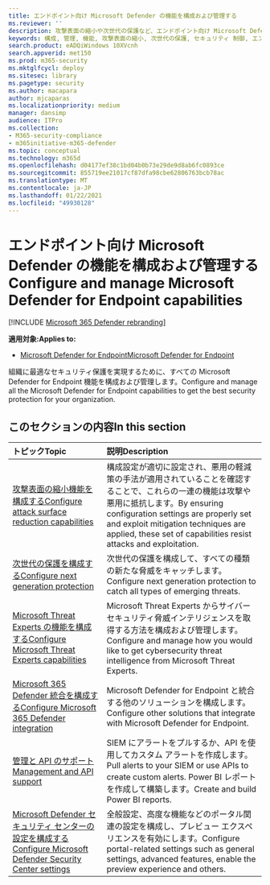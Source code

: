 ```yaml
---
title: エンドポイント向け Microsoft Defender の機能を構成および管理する
ms.reviewer: ''
description: 攻撃表面の縮小や次世代の保護など、エンドポイント向け Microsoft Defender の機能を構成および管理する
keywords: 構成, 管理, 機能, 攻撃表面の縮小, 次世代の保護, セキュリティ 制御, エンドポイントの検出と対応, 自動調査と修復, セキュリティ コントロール, コントロール
search.product: eADQiWindows 10XVcnh
search.appverid: met150
ms.prod: m365-security
ms.mktglfcycl: deploy
ms.sitesec: library
ms.pagetype: security
ms.author: macapara
author: mjcaparas
ms.localizationpriority: medium
manager: dansimp
audience: ITPro
ms.collection:
- M365-security-compliance
- m365initiative-m365-defender
ms.topic: conceptual
ms.technology: m365d
ms.openlocfilehash: d04177ef38c1bd04b0b73e29de9d8ab6fc0893ce
ms.sourcegitcommit: 855719ee21017cf87dfa98cbe62806763bcb78ac
ms.translationtype: MT
ms.contentlocale: ja-JP
ms.lasthandoff: 01/22/2021
ms.locfileid: "49930128"
---
```

# <a name="configure-and-manage-microsoft-defender-for-endpoint-capabilities"></a><span data-ttu-id="79d50-104">エンドポイント向け Microsoft Defender の機能を構成および管理する</span><span class="sxs-lookup"><span data-stu-id="79d50-104">Configure and manage Microsoft Defender for Endpoint capabilities</span></span>

[!INCLUDE [Microsoft 365 Defender rebranding](../includes/microsoft-defender.md)]

<span data-ttu-id="79d50-105">**適用対象:**</span><span class="sxs-lookup"><span data-stu-id="79d50-105">**Applies to:**</span></span>

- [<span data-ttu-id="79d50-106">Microsoft Defender for Endpoint</span><span class="sxs-lookup"><span data-stu-id="79d50-106">Microsoft Defender for Endpoint</span></span>](https://go.microsoft.com/fwlink/p/?linkid=2069559)

<span data-ttu-id="79d50-107">組織に最適なセキュリティ保護を実現するために、すべての Microsoft Defender for Endpoint 機能を構成および管理します。</span><span class="sxs-lookup"><span data-stu-id="79d50-107">Configure and manage all the Microsoft Defender for Endpoint capabilities to get the best security protection for your organization.</span></span> 


## <a name="in-this-section"></a><span data-ttu-id="79d50-108">このセクションの内容</span><span class="sxs-lookup"><span data-stu-id="79d50-108">In this section</span></span> 
<span data-ttu-id="79d50-109">トピック</span><span class="sxs-lookup"><span data-stu-id="79d50-109">Topic</span></span> | <span data-ttu-id="79d50-110">説明</span><span class="sxs-lookup"><span data-stu-id="79d50-110">Description</span></span> 
:---|:---
[<span data-ttu-id="79d50-111">攻撃表面の縮小機能を構成する</span><span class="sxs-lookup"><span data-stu-id="79d50-111">Configure attack surface reduction capabilities</span></span>](https://docs.microsoft.com/windows/security/threat-protection/microsoft-defender-atp/configure-attack-surface-reduction) |  <span data-ttu-id="79d50-112">構成設定が適切に設定され、悪用の軽減策の手法が適用されていることを確認することで、これらの一連の機能は攻撃や悪用に抵抗します。</span><span class="sxs-lookup"><span data-stu-id="79d50-112">By ensuring configuration settings are properly set and exploit mitigation techniques are applied, these set of capabilities resist attacks and exploitation.</span></span> 
[<span data-ttu-id="79d50-113">次世代の保護を構成する</span><span class="sxs-lookup"><span data-stu-id="79d50-113">Configure next generation protection</span></span>](https://docs.microsoft.com/windows/security/threat-protection/windows-defender-antivirus/configure-windows-defender-antivirus-features) | <span data-ttu-id="79d50-114">次世代の保護を構成して、すべての種類の新たな脅威をキャッチします。</span><span class="sxs-lookup"><span data-stu-id="79d50-114">Configure next generation protection to catch all types of emerging threats.</span></span>
[<span data-ttu-id="79d50-115">Microsoft Threat Experts の機能を構成する</span><span class="sxs-lookup"><span data-stu-id="79d50-115">Configure Microsoft Threat Experts capabilities</span></span>](https://docs.microsoft.com/windows/security/threat-protection/microsoft-defender-atp/configure-microsoft-threat-experts) | <span data-ttu-id="79d50-116">Microsoft Threat Experts からサイバーセキュリティ脅威インテリジェンスを取得する方法を構成および管理します。</span><span class="sxs-lookup"><span data-stu-id="79d50-116">Configure and manage how you would like to get cybersecurity threat intelligence from Microsoft Threat Experts.</span></span>
[<span data-ttu-id="79d50-117">Microsoft 365 Defender 統合を構成する</span><span class="sxs-lookup"><span data-stu-id="79d50-117">Configure Microsoft 365 Defender integration</span></span>](https://docs.microsoft.com/windows/security/threat-protection/microsoft-defender-atp/threat-protection-integration)| <span data-ttu-id="79d50-118">Microsoft Defender for Endpoint と統合する他のソリューションを構成します。</span><span class="sxs-lookup"><span data-stu-id="79d50-118">Configure other solutions that integrate with Microsoft Defender for Endpoint.</span></span>
[<span data-ttu-id="79d50-119">管理と API のサポート</span><span class="sxs-lookup"><span data-stu-id="79d50-119">Management and API support</span></span>](https://docs.microsoft.com/windows/security/threat-protection/microsoft-defender-atp/management-apis)| <span data-ttu-id="79d50-120">SIEM にアラートをプルするか、API を使用してカスタム アラートを作成します。</span><span class="sxs-lookup"><span data-stu-id="79d50-120">Pull alerts to your SIEM or use APIs to create custom alerts.</span></span> <span data-ttu-id="79d50-121">Power BI レポートを作成して構築します。</span><span class="sxs-lookup"><span data-stu-id="79d50-121">Create and build Power BI reports.</span></span> 
[<span data-ttu-id="79d50-122">Microsoft Defender セキュリティ センターの設定を構成する</span><span class="sxs-lookup"><span data-stu-id="79d50-122">Configure Microsoft Defender Security Center settings</span></span>](https://docs.microsoft.com/windows/security/threat-protection/microsoft-defender-atp/preferences-setup) |  <span data-ttu-id="79d50-123">全般設定、高度な機能などのポータル関連の設定を構成し、プレビュー エクスペリエンスを有効にします。</span><span class="sxs-lookup"><span data-stu-id="79d50-123">Configure portal-related settings such as general settings, advanced features, enable the preview experience and others.</span></span>



